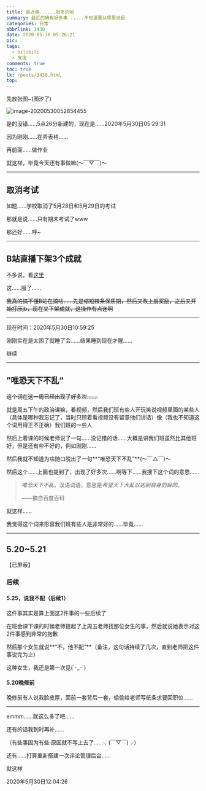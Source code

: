```yaml
---
title: 最近事......挺多的哈
summary: 最近的确有好多事......不知道要从哪里说起
categories: 日常
abbrlink: 3430
date: 2020-05-30 05:26:21
pic:
tags:
  - bilibili
  - 友谊
comments: true
toc: true
lk: /posts/3430.html
top:
---
```


先放张图~(图汐了)

![image-20200530052854455](https://pic.lijiakaijun.cyou/3430/image-20200530052854455.webp)

是的没错......5点26分新建的，现在是......2020年5月30日05:29:31

因为刚刚......在弄表格......

再前面......做作业

就这样，毕竟今天还有事做嘛(～￣▽￣)～ 

---

## 取消考试

如题......学校取消了5月28日和5月29日的考试

那就是说......只有期末考试了www

那还好......呼~

---

## B站直播下架3个成就

不多说，看[这里](https://link.bilibili.com/p/eden/news#/newsdetail?id=1252)

这......服了......

~~我真的搞不懂B站在搞啥......先是缩短辣条保质期，然后又改上舰奖励，之后又开始打压jb，现在又下架成就，这操作有点迷啊~~

---

现在时间：2020年5月30日10:59:25

刚刚实在是太困了就睡了会......结果睡到现在才醒......

继续

---

## ”唯恐天下不乱“

~~这个词在这一周已经出现了好多次.......~~

就是周五下午的政治课嘛，看视频，然后我们班有些人开玩笑说视频里面的某些人（具体是哪种我忘记了，当时只顾着看视频没有留意他们讲话）像（我也不知道这个词用得正不正确）我们班的一些人

然后上着课的时候老师说了一句......没记错的话......大概是讲我们班虽然比其他班好，但是还有些不好的，例如刚刚......

然后我就不知道为啥随口脱出了一句**“唯恐天下不乱”**(〜￣△￣)〜

然后这个......上面也提到了，出现了好多次......啊等下......我搜下这个词的意思......

> *唯恐天下不乱*，汉语词语，意思是*希望天下大乱以达到自身的目的*。
>
> ——摘自百度百科

就这样......

我觉得这个词来形容我们班有些人是非常好的......毕竟......

---

## 5.20~5.21

【已屏蔽】

### 后续

#### 5.25，说我不配（后续1）

这件事其实是算上面这2件事的一些后续了

在班会课下课的时候老师提起了上周五老师找那位女生的事，然后就说她表示对这2件事感到非常的抱歉

然后那个女生就说**“不，他不配”**（备注，这句话持续了几次，直到老师把这件事说完为止）

这种女生，我还是第一次见(´･_･`)

#### 5.20晚修前

晚修前有人说我脸皮厚，面前一套背后一套，偷偷给老师写纸条求要回职位......



---

emmm......就这么多了吧......

还有的话我到时再补......

（有些事因为有些·原因就不写上去了......╮(￣▽￣)╭）

还有......打算重新搭建一次评论管理后台......

就这样

2020年5月30日12:04:26
